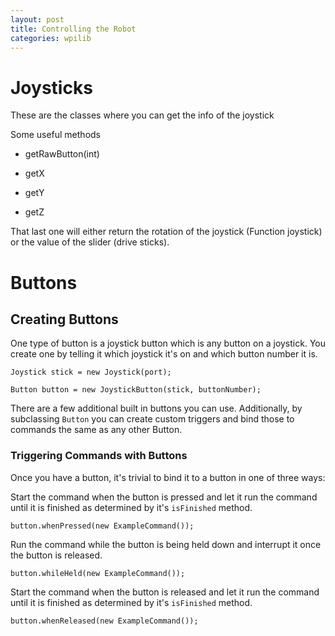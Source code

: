 ```yaml
---
layout: post
title: Controlling the Robot
categories: wpilib
---
```

# Joysticks

These are the classes where you can get the info of the joystick

Some useful methods

* getRawButton(int)

* getX

* getY

* getZ

That last one will either return the rotation of the joystick (Function joystick) or the value of the slider (drive sticks).

# Buttons

## Creating Buttons

 One type of button is a joystick button which is any button on a joystick. You create one by telling it which joystick it's on and which button   number it is.


 `Joystick stick = new Joystick(port);`


 `Button button = new JoystickButton(stick, buttonNumber);`

There are a few additional built in buttons you can use. Additionally, by subclassing `Button` you can create custom triggers and bind those to commands the same as any other Button.


### Triggering Commands with Buttons


Once you have a button, it's trivial to bind it to a button in one of three ways:

Start the command when the button is pressed and let it run the command until it is finished as determined by it's `isFinished` method.


`button.whenPressed(new ExampleCommand());`


Run the command while the button is being held down and interrupt it once the button is released.


`button.whileHeld(new ExampleCommand());`


Start the command when the button is released  and let it run the command until it is finished as determined by it's `isFinished` method.


`button.whenReleased(new ExampleCommand());`
